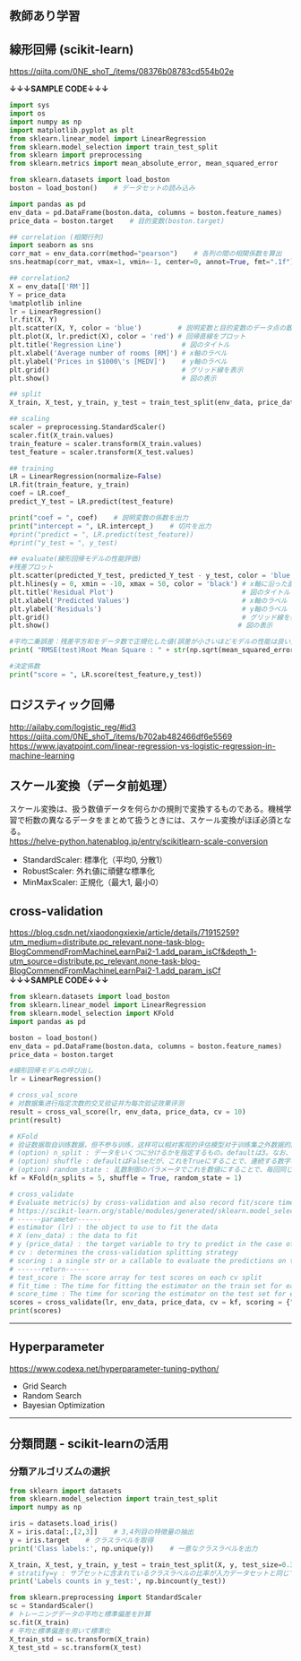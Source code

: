 ## 教師あり学習

## 線形回帰 (scikit-learn)
https://qiita.com/0NE_shoT_/items/08376b08783cd554b02e 

**↓↓↓SAMPLE CODE↓↓↓**
```python
import sys
import os
import numpy as np
import matplotlib.pyplot as plt
from sklearn.linear_model import LinearRegression
from sklearn.model_selection import train_test_split
from sklearn import preprocessing
from sklearn.metrics import mean_absolute_error, mean_squared_error

from sklearn.datasets import load_boston
boston = load_boston()    # データセットの読み込み

import pandas as pd
env_data = pd.DataFrame(boston.data, columns = boston.feature_names)    # 説明変数(boston.data)をDataFrameに保存
price_data = boston.target    # 目的変数(boston.target)

## correlation (相関行列)
import seaborn as sns
corr_mat = env_data.corr(method="pearson")    # 各列の間の相関係数を算出
sns.heatmap(corr_mat, vmax=1, vmin=-1, center=0, annot=True, fmt=".1f")

## correlation2
X = env_data[['RM']]
Y = price_data
%matplotlib inline
lr = LinearRegression()
lr.fit(X, Y)
plt.scatter(X, Y, color = 'blue')         # 説明変数と目的変数のデータ点の散布図をプロット
plt.plot(X, lr.predict(X), color = 'red') # 回帰直線をプロット
plt.title('Regression Line')               # 図のタイトル
plt.xlabel('Average number of rooms [RM]') # x軸のラベル
plt.ylabel('Prices in $1000\'s [MEDV]')    # y軸のラベル
plt.grid()                                 # グリッド線を表示
plt.show()                                 # 図の表示

## split
X_train, X_test, y_train, y_test = train_test_split(env_data, price_data, test_size= 0.3, random_state=0)

## scaling
scaler = preprocessing.StandardScaler()
scaler.fit(X_train.values)
train_feature = scaler.transform(X_train.values)
test_feature = scaler.transform(X_test.values)

## training
LR = LinearRegression(normalize=False)
LR.fit(train_feature, y_train)
coef = LR.coef_
predict_Y_test = LR.predict(test_feature)

print("coef = ", coef)    # 説明変数の係数を出力
print("intercept = ", LR.intercept_)    # 切片を出力
#print("predict = ", LR.predict(test_feature))
#print("y_test = ", y_test)

## evaluate(線形回帰モデルの性能評価)
#残差プロット
plt.scatter(predicted_Y_test, predicted_Y_test - y_test, color = 'blue')      # 残差をプロット 
plt.hlines(y = 0, xmin = -10, xmax = 50, color = 'black') # x軸に沿った直線をプロット
plt.title('Residual Plot')                                # 図のタイトル
plt.xlabel('Predicted Values')                            # x軸のラベル
plt.ylabel('Residuals')                                   # y軸のラベル
plt.grid()                                                # グリッド線を表示
plt.show()                                               # 図の表示

#平均二乗誤差：残差平方和をデータ数で正規化した値(誤差が小さいほどモデルの性能は良い)
print( "RMSE(test)Root Mean Square : " + str(np.sqrt(mean_squared_error(y_test, predicted_Y_test))) + "    MAE(test)Mean Absolute Error: "+ str(mean_absolute_error(y_test, predicted_Y_test)))

#決定係数
print("score = ", LR.score(test_feature,y_test))
```

## ロジスティック回帰
http://ailaby.com/logistic_reg/#id3
https://qiita.com/0NE_shoT_/items/b702ab482466df6e5569
https://www.javatpoint.com/linear-regression-vs-logistic-regression-in-machine-learning

## スケール変換（データ前処理）
スケール変換は、扱う数値データを何らかの規則で変換するものである。機械学習で桁数の異なるデータをまとめて扱うときには、スケール変換がほぼ必須となる。  
https://helve-python.hatenablog.jp/entry/scikitlearn-scale-conversion
* StandardScaler: 標準化（平均0, 分散1）
* RobustScaler: 外れ値に頑健な標準化
* MinMaxScaler: 正規化（最大1, 最小0）


## cross-validation
https://blog.csdn.net/xiaodongxiexie/article/details/71915259?utm_medium=distribute.pc_relevant.none-task-blog-BlogCommendFromMachineLearnPai2-1.add_param_isCf&depth_1-utm_source=distribute.pc_relevant.none-task-blog-BlogCommendFromMachineLearnPai2-1.add_param_isCf  
**↓↓↓SAMPLE CODE↓↓↓**
```python
from sklearn.datasets import load_boston  
from sklearn.linear_model import LinearRegression  
from sklearn.model_selection import KFold  
import pandas as pd  

boston = load_boston()  
env_data = pd.DataFrame(boston.data, columns = boston.feature_names)  
price_data = boston.target  

#線形回帰モデルの呼び出し 
lr = LinearRegression()     

# cross_val_score
# 对数据集进行指定次数的交叉验证并为每次验证效果评测
result = cross_val_score(lr, env_data, price_data, cv = 10)
print(result)

# KFold
# 验证数据取自训练数据，但不参与训练，这样可以相对客观的评估模型对于训练集之外数据的匹配程度。模型在验证数据中的评估常用的是交叉验证，又称循环验证。它将原始数据分成K组(K-Fold)，将每个子集数据分别做一次验证集，其余的K-1组子集数据作为训练集，这样会得到K个模型。这K个模型分别在验证集中评估结果，最后的误差MSE(Mean Squared Error)加和平均就得到交叉验证误差。交叉验证有效利用了有限的数据，并且评估结果能够尽可能接近模型在测试集上的表现，可以做为模型优化的指标使用。  
# (option) n_split : データをいくつに分けるかを指定するもの。defaultは3。なお、検定はここで指定した数値の数だけ繰り返される。
# (option) shuffle : defaultはFalseだが、これをTrueにすることで、連続する数字の単純なグループ分けではなく、データセットの中からランダムに値を持ってきてグループを作ることができる。
# (option) random_state : 乱数制御のパラメータでこれを数値にすることで、毎回同じデータセットが得られる。
kf = KFold(n_splits = 5, shuffle = True, random_state = 1)  

# cross_validate
# Evaluate metric(s) by cross-validation and also record fit/score times.  
# https://scikit-learn.org/stable/modules/generated/sklearn.model_selection.cross_validate.html
# ------parameter------
# estimator (lr) : the object to use to fit the data
# X (env_data) : the data to fit
# y (price_data) : the target variable to try to predict in the case of supervised learning
# cv : determines the cross-validation splitting strategy
# scoring : a single str or a callable to evaluate the predictions on the test set (https://scikit-learn.org/stable/modules/model_evaluation.html#scoring-parameter)
# ------return------
# test_score : The score array for test scores on each cv split
# fit_time : The time for fitting the estimator on the train set for each cv split
# score_time : The time for scoring the estimator on the test set for each cv split
scores = cross_validate(lr, env_data, price_data, cv = kf, scoring = {"neg_mean_squared_error", "neg_mean_absolute_error"})  
print(scores)  

```

***

## Hyperparameter
https://www.codexa.net/hyperparameter-tuning-python/
* Grid Search
* Random Search
* Bayesian Optimization


***

## 分類問題 - scikit-learnの活用
### 分類アルゴリズムの選択
```python
from sklearn import datasets
from sklearn.model_selection import train_test_split
import numpy as np

iris = datasets.load_iris()
X = iris.data[:,[2,3]]    # 3,4列目の特徴量の抽出
y = iris.target    # クラスラベルを取得
print('Class labels:', np.unique(y))    # 一意なクラスラベルを出力

X_train, X_test, y_train, y_test = train_test_split(X, y, test_size=0.3, random_state=1, stratify=y)
# stratify=y : サブセットに含まれているクラスラベルの比率が入力データセットと同じであること。確認↓
print('Labels counts in y_test:', np.bincount(y_test))

from sklearn.preprocessing import StandardScaler
sc = StandardScaler()
# トレーニングデータの平均と標準偏差を計算
sc.fit(X_train)
# 平均と標準偏差を用いて標準化
X_train_std = sc.transform(X_train)
X_test_std = sc.transform(X_test)

```
